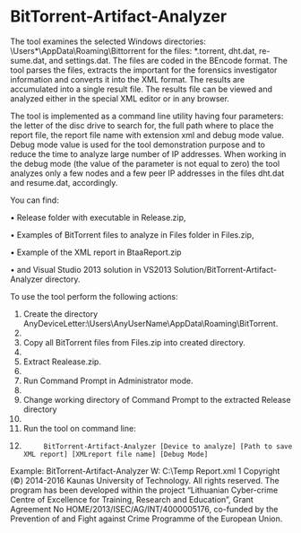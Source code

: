# BitTorrent-Artifact-Analyzer
The tool examines the selected Windows directories: \Users\*\AppData\Roaming\Bittorrent for the files: *.torrent, dht.dat, re-sume.dat, and settings.dat. The files are coded in the BEncode format. The tool parses the files, extracts the important for the forensics investigator information and converts it into the XML format. The results are accumulated into a single result file. The results file can be viewed and analyzed either in the special XML editor or in any browser.

The tool is implemented as a command line utility having four parameters: the letter of the disc drive to search for, the full path where to place the report file, the report file name with extension xml and debug mode value. Debug mode value is used for the tool demonstration purpose and to reduce the time to analyze large number of IP addresses. When working in the debug mode (the value of the parameter is not equal to zero) the tool analyzes only a few nodes and a few peer IP addresses in the files dht.dat and resume.dat, accordingly.

You can find:

•	Release folder with executable in Release.zip,

•	Examples of BitTorrent files to analyze in Files folder in Files.zip,

•	Example of the XML report in BtaaReport.zip

•	and Visual Studio 2013 solution in VS2013 Solution/BitTorrent-Artifact-Analyzer directory.


To use the tool perform the following actions: 

1.	Create the directory AnyDeviceLetter:\Users\AnyUserName\AppData\Roaming\BitTorrent.
2.	
2.	Copy all BitTorrent files from Files.zip into created directory.
3.	
3.	Extract Realease.zip.
4.	
4.	Run Command Prompt in Administrator mode.
5.	
5.	Change working directory of Command Prompt to the extracted Release directory 
6.	
6.	Run the tool on command line:
7.	
            BitTorrent-Artifact-Analyzer [Device to analyze] [Path to save XML report] [XMLreport file name] [Debug Mode]

Example: 
       BitTorrent-Artifact-Analyzer W: C:\Temp Report.xml 1
Copyright (©) 2014-2016 Kaunas University of Technology. All rights reserved. The program has been developed within the project “Lithuanian Cyber-crime Centre of Excellence for Training, Research and Education”, Grant Agreement No HOME/2013/ISEC/AG/INT/4000005176, co-funded by the Prevention of and Fight against Crime Programme of the European Union.
